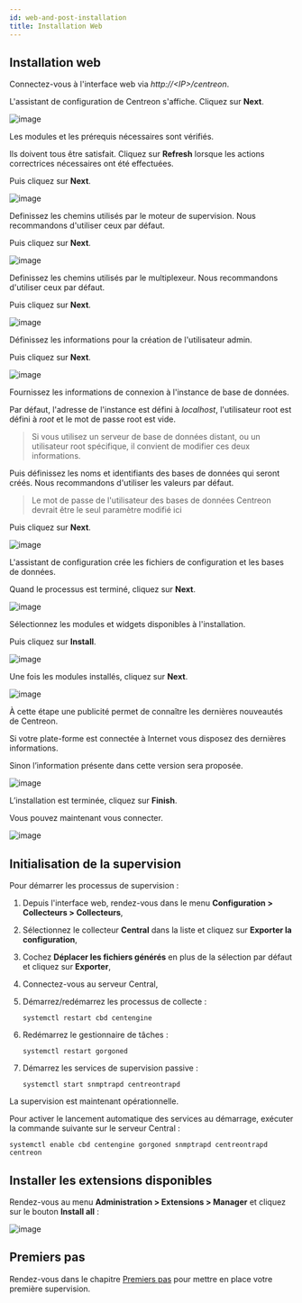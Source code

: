 ```yaml
---
id: web-and-post-installation
title: Installation Web
---
```


## Installation web

Connectez-vous à l'interface web via *http://\<IP\>/centreon*.

L'assistant de configuration de Centreon s'affiche. Cliquez sur **Next**.

![image](../assets/installation/acentreonwelcome.png)

Les modules et les prérequis nécessaires sont vérifiés.

Ils doivent tous être satisfait. Cliquez sur **Refresh** lorsque les actions
correctrices nécessaires ont été effectuées.

Puis cliquez sur **Next**.

![image](../assets/installation/acentreoncheckmodules.png)

Definissez les chemins utilisés par le moteur de supervision. Nous recommandons
d'utiliser ceux par défaut.

Puis cliquez sur **Next**.

![image](../assets/installation/amonitoringengine2.png)

Definissez les chemins utilisés par le multiplexeur. Nous recommandons
d'utiliser ceux par défaut.

Puis cliquez sur **Next**.

![image](../assets/installation/abrokerinfo2.png)

Définissez les informations pour la création de l'utilisateur admin.

Puis cliquez sur **Next**.

![image](../assets/installation/aadmininfo.png)

Fournissez les informations de connexion à l'instance de base de données.

Par défaut, l'adresse de l'instance est défini à *localhost*, l'utilisateur
root est défini à *root* et le mot de passe root est vide.

> Si vous utilisez un serveur de base de données distant, ou un utilisateur
> root spécifique, il convient de modifier ces deux informations.

Puis définissez les noms et identifiants des bases de données qui seront créés.
Nous recommandons d'utiliser les valeurs par défaut.

> Le mot de passe de l'utilisateur des bases de données Centreon devrait être
> le seul paramètre modifié ici

Puis cliquez sur **Next**.

![image](../assets/installation/adbinfo.png)

L'assistant de configuration crée les fichiers de configuration et les bases de
données.

Quand le processus est terminé, cliquez sur **Next**.

![image](../assets/installation/adbconf.png)

Sélectionnez les modules et widgets disponibles à l'installation.

Puis cliquez sur **Install**.

![image](../assets/installation/module_installationa.png)

Une fois les modules installés, cliquez sur **Next**.

![image](../assets/installation/module_installationb.png)

À cette étape une publicité permet de connaître les dernières nouveautés de
Centreon.

Si votre plate-forme est connectée à Internet vous disposez des dernières
informations.

Sinon l’information présente dans cette version sera proposée.

![image](../assets/installation/aendinstall.png)

L’installation est terminée, cliquez sur **Finish**.

Vous pouvez maintenant vous connecter.

![image](../assets/installation/aconnection.png)

## Initialisation de la supervision

Pour démarrer les processus de supervision :

1. Depuis l'interface web, rendez-vous dans le menu
**Configuration \> Collecteurs \> Collecteurs**,
2. Sélectionnez le collecteur **Central** dans la liste et cliquez sur
**Exporter la configuration**,
3. Cochez **Déplacer les fichiers générés** en plus de la sélection par défaut
et cliquez sur **Exporter**,
4. Connectez-vous au serveur Central,
5. Démarrez/redémarrez les processus de collecte :

    ```shell
    systemctl restart cbd centengine
    ```

6. Redémarrez le gestionnaire de tâches :

    ```shell
    systemctl restart gorgoned
    ```

7. Démarrez les services de supervision passive :

    ```shell
    systemctl start snmptrapd centreontrapd
    ```

La supervision est maintenant opérationnelle.

Pour activer le lancement automatique des services au démarrage, exécuter la
commande suivante sur le serveur Central :

```shell
systemctl enable cbd centengine gorgoned snmptrapd centreontrapd centreon
```

## Installer les extensions disponibles

Rendez-vous au menu **Administration \> Extensions \> Manager** et cliquez sur
le bouton **Install all** :

![image](../assets/installation/extensions-manager.png)

## Premiers pas

Rendez-vous dans le chapitre [Premiers pas](../getting-started/installation-first-steps.html#start-to-monitor-your-first-host)
pour mettre en place votre première supervision.
